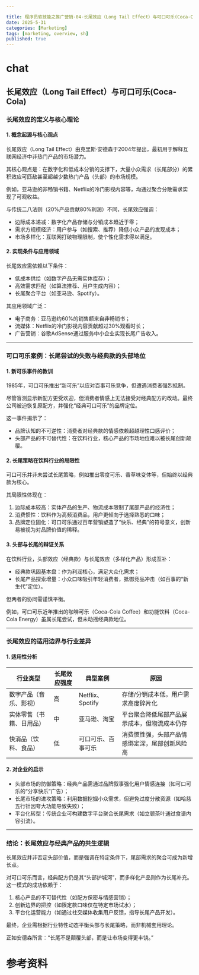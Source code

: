 ```yaml
---

title: 程序员软技能之推广营销-04-长尾效应（Long Tail Effect）与可口可乐(Coca-Cola)
date: 2025-5-31
categories: [Marketing]
tags: [marketing, overview, sh]
published: true
---
```


# chat

## 长尾效应（Long Tail Effect）与可口可乐(Coca-Cola)

### 长尾效应的定义与核心理论

#### 1. 概念起源与核心观点

长尾效应（Long Tail Effect）由克里斯·安德森于2004年提出，最初用于解释互联网经济中非热门产品的市场潜力。

其核心观点是：在数字化和低成本分销的支撑下，大量小众需求（长尾部分）的累积效应可匹敌甚至超越少数热门产品（头部）的市场规模。

例如，亚马逊的非畅销书籍、Netflix的冷门影视内容等，均通过聚合分散需求实现了可观收益。

与传统二八法则（20%产品贡献80%利润）不同，长尾效应强调：
- 边际成本递减：数字化产品存储与分销成本趋近于零；
- 需求方规模经济：用户参与（如搜索、推荐）降低小众产品的发现成本；
- 市场多样化：互联网打破物理限制，使个性化需求得以满足。

#### 2. 实现条件与应用领域
长尾效应需依赖以下条件：
- 低成本供给（如数字产品无需实体库存）；
- 高效需求匹配（如算法推荐、用户生成内容）；
- 长尾聚合平台（如亚马逊、Spotify）。

其应用领域广泛：
- 电子商务：亚马逊约60%的销售额来自非畅销书；
- 流媒体：Netflix的冷门影视内容贡献超过30%观看时长；
- 广告营销：谷歌AdSense通过服务中小企业实现长尾广告收入。

---

### 可口可乐案例：长尾尝试的失败与经典款的头部地位

#### 1. 新可乐事件的教训

1985年，可口可乐推出“新可乐”以应对百事可乐竞争，但遭遇消费者强烈抵制。

尽管盲测显示新配方更受欢迎，但消费者情感上无法接受对经典配方的改动。最终公司被迫恢复原配方，并强化“经典可口可乐”的品牌定位。

这一事件揭示了：
- 品牌认知的不可逆性：消费者对经典款的情感依赖超越理性口感评价；
- 头部产品的不可替代性：在饮料行业，核心产品的市场地位难以被长尾创新颠覆。

#### 2. 长尾策略在饮料行业的局限性

可口可乐并非未尝试长尾策略，例如推出零度可乐、香草味变体等，但始终以经典款为核心。

其局限性体现在：
1. 边际成本较高：实体产品的生产、物流成本限制了尾部产品的经济性；
2. 消费惯性：饮料作为高频消费品，用户更倾向于选择熟悉的口味；
3. 品牌定位固化：可口可乐通过百年营销塑造了“快乐、经典”的符号意义，创新易被视为对品牌价值的稀释。

#### 3. 头部与长尾的辩证关系
在饮料行业，头部效应（经典款）与长尾效应（多样化产品）形成互补：
- 经典款巩固基本盘：作为利润核心，满足大众化需求；
- 长尾产品探索增量：小众口味吸引年轻消费者，抵御竞品冲击（如百事的“新生代”定位）。

但两者的协同需谨慎平衡。

例如，可口可乐近年推出的咖啡可乐（Coca-Cola Coffee）和功能饮料（Coca-Cola Energy）虽属长尾尝试，但未动摇经典款地位。

---

### 长尾效应的适用边界与行业差异

#### 1. 适用性分析

| 行业类型       | 长尾效应强度 | 典型案例            | 原因                                                                 |
|---------------------|------------------|-------------------------|-------------------------------------------------------------------------|
| 数字产品（音乐、影视） | 高               | Netflix、Spotify        | 存储/分销成本低，用户需求高度碎片化                           |
| 实体零售（书籍、日用品） | 中               | 亚马逊、淘宝            | 平台聚合降低尾部产品展示成本，但物流成本仍存                       |
| 快消品（饮料、食品）   | 低               | 可口可乐、百事可乐      | 消费惯性强，头部产品情感绑定深，尾部创新风险高              |


#### 2. 对企业的启示
- 头部市场的防御策略：经典产品需通过品牌叙事强化用户情感连接（如可口可乐的“分享快乐”广告）；
- 长尾市场的进攻策略：利用数据挖掘小众需求，但避免过度分散资源（如哈慈五行针因夸大功能导致失败）；
- 平台化转型：传统企业可构建数字平台聚合长尾需求（如立顿茶叶通过食谱内容引流）。

---

### 结论：长尾效应与经典产品的共生逻辑

长尾效应并非否定头部价值，而是强调在特定条件下，尾部需求的聚合可成为新增长点。

对可口可乐而言，经典配方仍是其“头部护城河”，而多样化产品则作为长尾补充。这一模式的成功依赖于：
1. 核心产品的不可替代性（如配方保密与情感营销）；
2. 创新边界的把控（如限定款口味仅在特定市场试水）；
3. 平台化运营能力（如通过社交媒体收集用户反馈，指导长尾产品开发）。

最终，企业需根据行业特性动态平衡头部与长尾策略，而非机械套用理论。

正如安德森所言：“长尾不是颠覆头部，而是让市场变得更丰饶。”


# 参考资料


